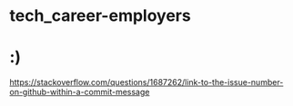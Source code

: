 # tech_career-employers
# :)



https://stackoverflow.com/questions/1687262/link-to-the-issue-number-on-github-within-a-commit-message
